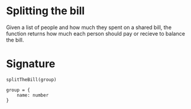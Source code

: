 # Splitting the bill

Given a list of people and how much they spent on a shared bill, the function returns how much each person should pay or recieve to balance the bill.

# Signature

`splitTheBill(group)`

```
group = {
    name: number
}
```
